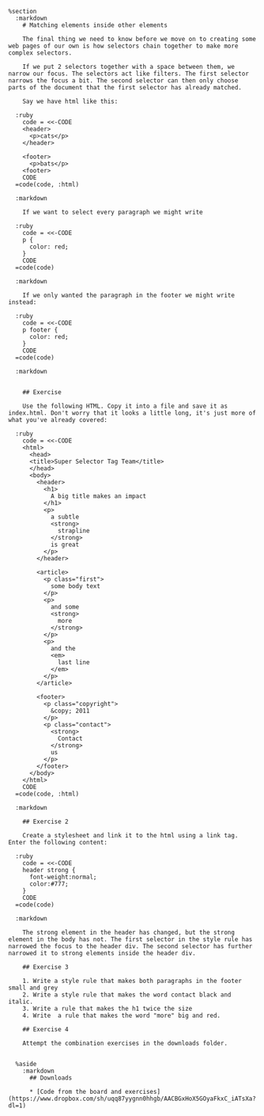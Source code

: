     %section
      :markdown
        # Matching elements inside other elements

        The final thing we need to know before we move on to creating some web pages of our own is how selectors chain together to make more complex selectors.

        If we put 2 selectors together with a space between them, we narrow our focus. The selectors act like filters. The first selector narrows the focus a bit. The second selector can then only choose parts of the document that the first selector has already matched.

        Say we have html like this:

      :ruby
        code = <<-CODE
        <header>
          <p>cats</p>
        </header>

        <footer>
          <p>bats</p>
        <footer>
        CODE
      =code(code, :html)

      :markdown

        If we want to select every paragraph we might write

      :ruby
        code = <<-CODE
        p {
          color: red;
        }
        CODE
      =code(code)

      :markdown

        If we only wanted the paragraph in the footer we might write instead:

      :ruby
        code = <<-CODE
        p footer {
          color: red;
        }
        CODE
      =code(code)

      :markdown


        ## Exercise

        Use the following HTML. Copy it into a file and save it as index.html. Don't worry that it looks a little long, it's just more of what you've already covered:

      :ruby
        code = <<-CODE
        <html>
          <head>
          <title>Super Selector Tag Team</title>
          </head>
          <body>
            <header>
              <h1>
                A big title makes an impact
              </h1>
              <p>
                a subtle
                <strong>
                  strapline
                </strong>
                is great
              </p>
            </header>

            <article>
              <p class="first">
                some body text
              </p>
              <p>
                and some
                <strong>
                  more
                </strong>
              </p>
              <p>
                and the
                <em>
                  last line
                </em>
              </p>
            </article>

            <footer>
              <p class="copyright">
                &copy; 2011
              </p>
              <p class="contact">
                <strong>
                  Contact
                </strong>
                us
              </p>
            </footer>
          </body>
        </html>
        CODE
      =code(code, :html)

      :markdown

        ## Exercise 2

        Create a stylesheet and link it to the html using a link tag. Enter the following content:

      :ruby
        code = <<-CODE
        header strong {
          font-weight:normal;
          color:#777;
        }
        CODE
      =code(code)

      :markdown

        The strong element in the header has changed, but the strong element in the body has not. The first selector in the style rule has narrowed the focus to the header div. The second selector has further narrowed it to strong elements inside the header div.

        ## Exercise 3

        1. Write a style rule that makes both paragraphs in the footer small and grey
        2. Write a style rule that makes the word contact black and italic.
        3. Write a rule that makes the h1 twice the size
        4. Write  a rule that makes the word "more" big and red.

        ## Exercise 4

        Attempt the combination exercises in the downloads folder.


      %aside
        :markdown
          ## Downloads

          * [Code from the board and exercises](https://www.dropbox.com/sh/uqq87yygnn0hhgb/AACBGxHoX5GOyaFkxC_iATsXa?dl=1)
